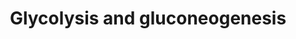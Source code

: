 ---
annotations:
- type: Pathway Ontology
  value: glycolysis pathway
- type: Pathway Ontology
  value: classic metabolic pathway
authors:
- MaintBot
- AlexanderPico
- Eweitz
description: ''
last-edited: 2021-05-24
organisms:
- Pan troglodytes
redirect_from:
- /index.php/Pathway:WP910
- /instance/WP910
schema-jsonld:
- '@context': https://schema.org/
  '@id': https://wikipathways.github.io/pathways/WP910.html
  '@type': Dataset
  creator:
    '@type': Organization
    name: WikiPathways
  description: ''
  keywords:
  - Phosphoenolpyruvate
  - Glucose-6-phosphate
  - FBP2
  - ENO2
  - PDHA1
  - PCK1
  - HK3
  - GOT2
  - LDHB
  - LDHA
  - PDHA2
  - FBP1
  - L-Aspartic acid
  - Glyceric acid 1,3-biphosphate
  - GAPDH
  - PFKM
  - ALDOA
  - Acetyl-CoA
  - G6PC
  - 3-Phosphoglyceric acid
  - PKLR
  - LDHAL6B
  - ENO1B
  - MDH2
  - PGK2
  - PKM2
  - GAPD
  - ENO1
  - Glyceraldehyde-3-phosphate
  - Oxalacetic acid
  - Dihydroxyacetone Phosphate
  - DLD
  - HK2
  - MDH1
  - GCK
  - Fructose-6-phosphate
  - Lactate
  - Malate
  - GAPDHS
  - PDHX
  - HK1
  - PGAM2
  - GPI
  - 2-Phosphoglyceric acid
  - PFKL
  - Pyruvic acid
  - GOT1
  - DLAT
  - PC
  - TPI1
  - ALDOC
  - PFKP
  - LDHC
  - ENO3
  - PDHB
  - PGAM1
  - Glucose
  - PGK1
  - Fructose-1,6-biphosphate
  - ALDOB
  license: CC0
  name: Glycolysis and gluconeogenesis
seo: CreativeWork
title: Glycolysis and gluconeogenesis
wpid: WP910
---